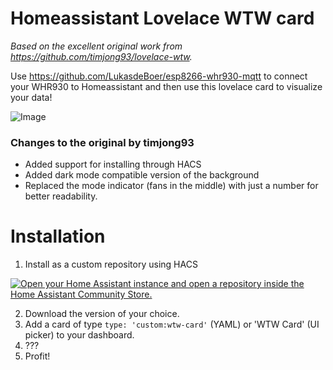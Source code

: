 # Homeassistant Lovelace WTW card

_Based on the excellent original work from https://github.com/timjong93/lovelace-wtw._

Use https://github.com/LukasdeBoer/esp8266-whr930-mqtt to connect your WHR930 to Homeassistant and then use this lovelace card to visualize your data!

![Image](https://raw.githubusercontent.com/christiaangoossens/lovelace-wtw/master/result.png)

### Changes to the original by timjong93

- Added support for installing through HACS
- Added dark mode compatible version of the background
- Replaced the mode indicator (fans in the middle) with just a number for better readability.

# Installation

1. Install as a custom repository using HACS

[![Open your Home Assistant instance and open a repository inside the Home Assistant Community Store.](https://my.home-assistant.io/badges/hacs_repository.svg)](https://my.home-assistant.io/redirect/hacs_repository/?owner=christiaangoossens&repository=lovelace-wtw&category=Plugin)

2. Download the version of your choice.
3. Add a card of type `type: 'custom:wtw-card'` (YAML) or 'WTW Card' (UI picker) to your dashboard.
4. ???
5. Profit!